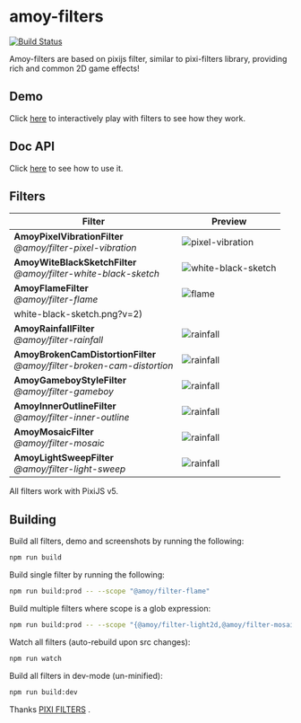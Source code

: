 # amoy-filters

[![Build Status](https://travis-ci.org/amoyjs/amoy-filters.svg?branch=master)](https://travis-ci.org/amoyjs/amoy-filters)

Amoy-filters are based on pixijs filter, similar to pixi-filters library, providing rich and common 2D game effects!

## Demo
Click [here](https://amoyjs.github.io/amoy-filters/tools/demo/index.html) to interactively play with filters to see how they work.

## Doc API
Click [here](https://amoyjs.github.io/amoy-filters/docs/index.html) to see how to use it.

## Filters

| Filter | Preview |
|---|---|
| **AmoyPixelVibrationFilter**<br>_@amoy/filter-pixel-vibration_ | ![pixel-vibration](https://amoyjs.github.io/amoy-filters/tools/screenshots/dist/pixel-vibration.png?v=2) |
| **AmoyWiteBlackSketchFilter**<br>_@amoy/filter-white-black-sketch_ | ![white-black-sketch](https://amoyjs.github.io/amoy-filters/tools/screenshots/dist/AmoyWhiteBlackSketchFilter.gif?v=2) |
| **AmoyFlameFilter**<br>_@amoy/filter-flame_ | ![flame](https://amoyjs.github.io/amoy-filters/tools/screenshots/dist/AmoyFlameFilter.gif?v=2) |
white-black-sketch.png?v=2) |
| **AmoyRainfallFilter**<br>_@amoy/filter-rainfall_ | ![rainfall](https://amoyjs.github.io/amoy-filters/tools/screenshots/dist/AmoyRainfallFilter.gif?v=2) |
| **AmoyBrokenCamDistortionFilter**<br>_@amoy/filter-broken-cam-distortion_ | ![rainfall](https://amoyjs.github.io/amoy-filters/tools/screenshots/dist/AmoyBrokenCamDistortionFilter.gif?v=2) |
| **AmoyGameboyStyleFilter**<br>_@amoy/filter-gameboy_ | ![rainfall](https://amoyjs.github.io/amoy-filters/tools/screenshots/dist/AmoyGameboyStyleFilter.png?v=2) |
| **AmoyInnerOutlineFilter**<br>_@amoy/filter-inner-outline_ | ![rainfall](https://amoyjs.github.io/amoy-filters/tools/screenshots/dist/AmoyInnerOutlineFilter.png?v=2) |
| **AmoyMosaicFilter**<br>_@amoy/filter-mosaic_ | ![rainfall](https://amoyjs.github.io/amoy-filters/tools/screenshots/dist/mosaic.png?v=2) |
| **AmoyLightSweepFilter**<br>_@amoy/filter-light-sweep_ | ![rainfall](https://amoyjs.github.io/amoy-filters/tools/screenshots/dist/AmoyLightSweepFilter.gif?v=2) |


All filters work with PixiJS v5.

## Building

Build all filters, demo and screenshots by running the following:

```bash
npm run build
```

Build single filter by running the following:

```bash
npm run build:prod -- --scope "@amoy/filter-flame"
```

Build multiple filters where scope is a glob expression:

```bash
npm run build:prod -- --scope "{@amoy/filter-light2d,@amoy/filter-mosaic}"
```

Watch all filters (auto-rebuild upon src changes):

```bash
npm run watch
```

Build all filters in dev-mode (un-minified):

```bash
npm run build:dev
```

Thanks [PIXI FILTERS](https://github.com/pixijs/pixi-filters) .
